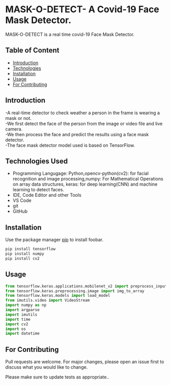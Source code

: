 # MASK-O-DETECT- A Covid-19 Face Mask Detector.

MASK-O-DETECT is a real time covid-19 Face Mask Detector.

## Table of Content

 - [Introduction](https://github.com/jiyauppal/face-mask-detector#Introduction)
 - [Technologies](https://github.com/jiyauppal/face-mask-detector#Technologies)
 - [Installation](https://github.com/jiyauppal/face-mask-detector#Installations)
 - [Usage](https://github.com/jiyauppal/face-mask-detector#Usage)
 - [For Contributing](https://github.com/jiyauppal/face-mask-detector#For-Contributing)

## Introduction
-A real-time detector to check weather a person in the frame is wearing a mask or
not.</br>
-We first detect the face of the person from the image or video file and live camera.</br>
-We then process the face and predict the results using a face mask detector.</br> 
-The face mask detector model used is based on TensorFlow.</br>

## Technologies Used
- Programming Langugage: Python,opencv-python(cv2): for facial recognition and image processing,numpy: For Mathematical Operations on array data structures, keras: for deep learning(CNN) and machine learning to detect faces.
- IDE, Code Editor and other Tools
- VS Code
- git
- GitHub
## Installation

Use the package manager [pip](https://pip.pypa.io/en/stable/) to install foobar.

```bash
pip install tensorflow
pip install numpy
pip install cv2
```

## Usage

```python
from tensorflow.keras.applications.mobilenet_v2 import preprocess_input
from tensorflow.keras.preprocessing.image import img_to_array
from tensorflow.keras.models import load_model
from imutils.video import VideoStream
import numpy as np
import argparse
import imutils
import time
import cv2
import os
import datetime
```

## For Contributing
Pull requests are welcome. For major changes, please open an issue first to discuss what you would like to change.

Please make sure to update tests as appropriate..

